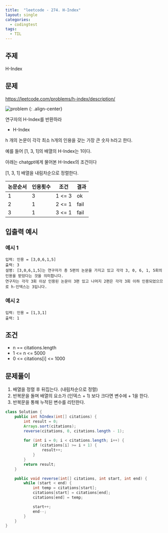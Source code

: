 ```yaml
---
title:  "leetcode - 274. H-Index"
layout: single
categories:
  - codingtest
tags:
  - TIL
---
```


## 주제
H-Index


## 문제
https://leetcode.com/problems/h-index/description/

![problem](https://github.com/user-attachments/assets/04a2742b-39ed-4052-aa86-4506fb85254e)
{: .align-center}

연구자의 H-Index를 반환하라

- H-Index

h 개의 논문이 각각 최소 h개의 인용을 갖는 가장 큰 숫자 h라고 한다.

예를 들어 [1, 3, 1]의 배열의 H-Index는 1이다.

아래는 chatgpt에게 물어본 H-Index의 조건이다

[1, 3, 1] 배열을 내림차순으로 정렬한다.

|논문순서|인용횟수|조건|결과|
|-|-|-|-|
|1|3|1 <= 3|ok|
|2|1|2 <= 1|fail|
|3|1|3 <= 1|fail|


## 입출력 예시
### 예시 1
```
입력: 인용 = [3,0,6,1,5]
출력: 3
설명: [3,0,6,1,5]는 연구자가 총 5편의 논문을 가지고 있고 각각 3, 0, 6, 1, 5회의 인용을 받았다는 것을 의미합니다. 
연구자는 각각 3회 이상 인용된 논문이 3편 있고 나머지 2편은 각각 3회 이하 인용되었으므로 h-인덱스는 3입니다.
```

### 예시 2
```
입력: 인용 = [1,3,1]
출력: 1
```

## 조건
- n == citations.length
- 1 <= n <= 5000
- 0 <= citations[i] <= 1000

## 문제풀이
1. 배열을 정렬 후 뒤집는다. (내림차순으로 정렬)
2. 반복문을 돌며 배열의 요소가 (인덱스 + 1) 보다 크다면 변수에 + 1을 한다.
3. 반복문을 통해 누적된 변수를 리턴한다.


```java
class Solution {
    public int hIndex(int[] citations) {
        int result = 0;
        Arrays.sort(citations);
        reverse(citations, 0, citations.length - 1);
    
        for (int i = 0; i < citations.length; i++) {
            if (citations[i] >= i + 1) {
                result++;
            }
        }
        return result;
    }

    public void reverse(int[] citations, int start, int end) {
        while (start < end) {
            int temp = citations[start];
            citations[start] = citations[end];
            citations[end] = temp;

            start++;
            end--;
        }
    }
}
```